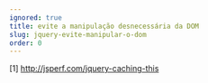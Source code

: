 ```yaml
---
ignored: true
title: evite a manipulação desnecessária da DOM
slug: jquery-evite-manipular-o-dom
order: 0
---
```


[1] http://jsperf.com/jquery-caching-this